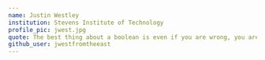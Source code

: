 ```yaml
---
name: Justin Westley
institution: Stevens Institute of Technology
profile_pic: jwest.jpg
quote: The best thing about a boolean is even if you are wrong, you are only off by a bit. -Anonymous
github_user: jwestfromtheeast
---
```

